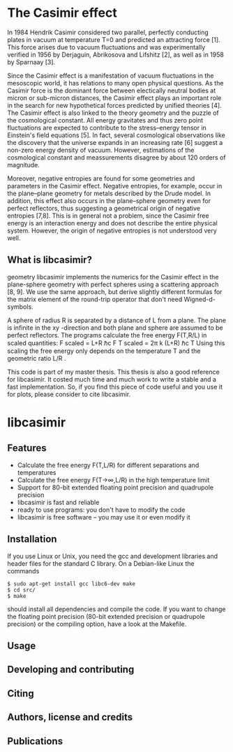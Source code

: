The Casimir effect
==================

In 1984 Hendrik Casimir considered two parallel, perfectly conducting plates in vacuum at temperature T=0 and predicted an attracting force [1]. This force arises due to vacuum fluctuations and was experimentally verified in 1956 by Derjaguin, Abrikosova and Lifshitz [2], as well as in 1958 by Sparnaay [3].

Since the Casimir effect is a manifestation of vacuum fluctuations in the mesoscopic world, it has relations to many open physical questions. As the Casimir force is the dominant force between electically neutral bodies at micron or sub-micron distances, the Casimir effect plays an important role in the search for new hypothetical forces predicted by unified theories [4]. The Casimir effect is also linked to the theory geometry and the puzzle of the cosmological constant. All energy gravitates and thus zero point fluctuations are expected to contribute to the stress–energy tensor in Einstein's field equations [5]. In fact, several cosmological observations like the discovery that the universe expands in an increasing rate [6] suggest a non-zero energy density of vacuum. However, estimations of the cosmological constant and meassurements disagree by about 120 orders of magnitude.

Moreover, negative entropies are found for some geometries and parameters in the Casimir effect. Negative entropies, for example, occur in the plane–plane geometry for metals described by the Drude model. In addition, this effect also occurs in the plane–sphere geometry even for perfect reflectors, thus suggesting a geometrical origin of negative entropies [7,8]. This is in general not a problem, since the Casimir free energy is an interaction energy and does not describe the entire physical system. However, the origin of negative entropies is not understood very well.


What is libcasimir?
-------------------
geometry libcasimir implements the numerics for the Casimir effect in the plane-sphere geometry with perfect spheres using a scattering approach [8, 9]. We use the same approach, but derive slightly different formulas for the matrix element of the round-trip operator that don't need Wigned-d-symbols.

A sphere of radius R is separated by a distance of L from a plane. The plane is infinite in the xy -direction and both plane and sphere are assumed to be perfect reflectors. The programs calculate the free energy F(T,R/L) in scaled quantities:
F scaled = L+R ℏc F T scaled = 2π k (L+R) ℏc T
Using this scaling the free energy only depends on the temperature T and the geometric ratio L/R .

This code is part of my master thesis. This thesis is also a good reference for libcasimir. It costed much time and much work to write a stable and a fast implementation. So, if you find this piece of code useful and you use it for plots, please consider to cite libcasimir.

libcasimir
==========

Features
--------
 - Calculate the free energy F(T,L/R) for different separations and temperatures
 - Calculate the free energy F(T→∞,L/R) in the high temperature limit
 - Support for 80-bit extended floating point precision and quadrupole precision
 - libcasimir is fast and reliable
 - ready to use programs: you don't have to modify the code
 - libcasimir is free software – you may use it or even modify it

Installation
------------
If you use Linux or Unix, you need the gcc and development libraries and header files for the standard C library. On a Debian-like Linux the commands
```
$ sudo apt-get install gcc libc6-dev make
$ cd src/
$ make
```
should install all dependencies and compile the code. If you want to change the floating point precision (80-bit extended precision or quadrupole precision) or the compiling option, have a look at the Makefile.

Usage
-----

Developing and contributing
---------------------------

Citing
------

Authors, license and credits
----------------------------

Publications
------------
